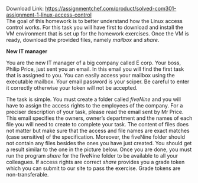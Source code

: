 Download Link: https://assignmentchef.com/product/solved-com301-assignment-1-linux-access-control
<br>
The goal of this homework is to better understand how the Linux access control works. For this task you will have first to download and install the VM environment that is set up for the homework exercises. Once the VM is ready, download the provided files, namely <em>mailbox </em>and <em>share</em>.

<strong>New IT manager</strong>

You are the new IT manager of a big company called E corp. Your boss, Philip Price, just sent you an email. In this email you will find the first task that is assigned to you. You can easily access your mailbox using the executable mailbox. Your email password is your sciper. Be careful to enter it correctly otherwise your token will not be accepted.

The task is simple. You must create a folder called <em>fiveNine </em>and you will have to assign the access rights to the employees of the company. For a preciser description of your task, please read the email sent by Mr Price. This email specifies the owners, owner’s department and the names of each file you will need to create to complete your task. The content of files does not matter but make sure that the access and file names are exact matches (case sensitive) of the specification. Moreover, the fiveNine folder should not contain any files besides the ones you have just created. You should get a result similar to the one in the picture below. Once you are done, you must run the program <em>share </em>for the fiveNine folder to be available to all your colleagues. If access rights are correct <em>share </em>provides you a grade token which you can submit to our site to pass the exercise. Grade tokens are non-transferable.